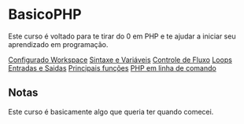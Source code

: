 # BasicoPHP

Este curso é voltado para te tirar do 0 em PHP e te ajudar a iniciar seu aprendizado em programação.


[Configurado Workspace](00-Configurando-nosso-Workspace/README.md)
[Sintaxe e Variáveis](01-Sintaxe-e-Variáveis/README.md)
[Controle de Fluxo](02-Controle-de-Fluxo/README.md)
[Loops](03-Loops/README.md)
[Entradas e Saidas](04-Entradas-e-Saidas/README.md)
[Principais funções](05-Principais-funções/README.md)
[PHP em linha de comando](06-PHP-em-linha-de-comando/README.md)


## Notas

Este curso é basicamente algo que queria ter quando comecei.